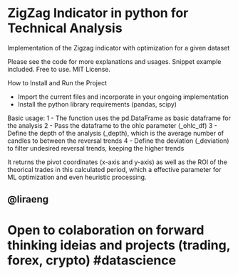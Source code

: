 # ZigZag Indicator in python for Technical Analysis


Implementation of the Zigzag indicator with optimization for a given dataset


Please see the code for more explanations and usages. Snippet example included. Free to use. MIT License.


How to Install and Run the Project
- Import the current files and incorporate in your ongoing implementation
- Install the python library requirements (pandas, scipy)

Basic usage:
1 - The function uses the pd.DataFrame as basic dataframe for the analysis
2 - Pass the dataframe to the ohlc parameter (_ohlc_df)
3 - Define the depth of the analysis (_depth), which is the average number of candles to between the reversal trends
4 - Define the deviation (_deviation) to filter undesired reversal trends, keeping the higher trends

It returns the pivot coordinates (x-axis and y-axis) as well as the ROI of the theorical trades in this calculated period, which a effective parameter for ML optimization and even heuristic processing.

## @liraeng
# Open to colaboration on forward thinking ideias and projects (trading, forex, crypto) #datascience
